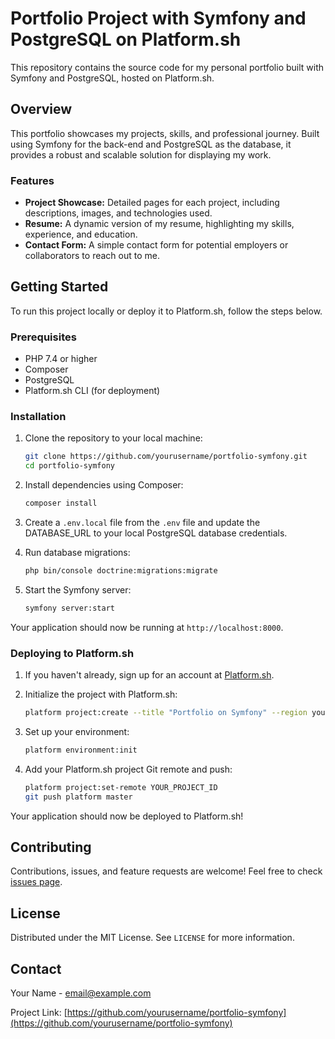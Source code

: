 # Portfolio Project with Symfony and PostgreSQL on Platform.sh

This repository contains the source code for my personal portfolio built with Symfony and PostgreSQL, hosted on Platform.sh.

## Overview

This portfolio showcases my projects, skills, and professional journey. Built using Symfony for the back-end and PostgreSQL as the database, it provides a robust and scalable solution for displaying my work.

### Features

- **Project Showcase:** Detailed pages for each project, including descriptions, images, and technologies used.
- **Resume:** A dynamic version of my resume, highlighting my skills, experience, and education.
- **Contact Form:** A simple contact form for potential employers or collaborators to reach out to me.

## Getting Started

To run this project locally or deploy it to Platform.sh, follow the steps below.

### Prerequisites

- PHP 7.4 or higher
- Composer
- PostgreSQL
- Platform.sh CLI (for deployment)

### Installation

1. Clone the repository to your local machine:

    ```bash
    git clone https://github.com/yourusername/portfolio-symfony.git
    cd portfolio-symfony
    ```

2. Install dependencies using Composer:

    ```bash
    composer install
    ```

3. Create a `.env.local` file from the `.env` file and update the DATABASE_URL to your local PostgreSQL database credentials.

4. Run database migrations:

    ```bash
    php bin/console doctrine:migrations:migrate
    ```

5. Start the Symfony server:

    ```bash
    symfony server:start
    ```

Your application should now be running at `http://localhost:8000`.

### Deploying to Platform.sh

1. If you haven't already, sign up for an account at [Platform.sh](https://platform.sh/).

2. Initialize the project with Platform.sh:

    ```bash
    platform project:create --title "Portfolio on Symfony" --region your_region
    ```

3. Set up your environment:

    ```bash
    platform environment:init
    ```

4. Add your Platform.sh project Git remote and push:

    ```bash
    platform project:set-remote YOUR_PROJECT_ID
    git push platform master
    ```

Your application should now be deployed to Platform.sh!

## Contributing

Contributions, issues, and feature requests are welcome! Feel free to check [issues page](https://github.com/yourusername/portfolio-symfony/issues).

## License

Distributed under the MIT License. See `LICENSE` for more information.

## Contact

Your Name - email@example.com

Project Link: [https://github.com/yourusername/portfolio-symfony](https://github.com/yourusername/portfolio-symfony)
